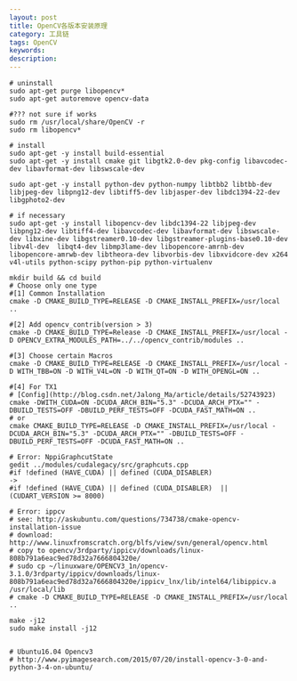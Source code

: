 ```yaml
---
layout: post
title: OpenCV各版本安装原理
category: 工具链
tags: OpenCV
keywords: 
description: 
---
```




```
# uninstall
sudo apt-get purge libopencv*
sudo apt-get autoremove opencv-data

#??? not sure if works
sudo rm /usr/local/share/OpenCV -r
sudo rm libopencv*

# install
sudo apt-get -y install build-essential
sudo apt-get -y install cmake git libgtk2.0-dev pkg-config libavcodec-dev libavformat-dev libswscale-dev

sudo apt-get -y install python-dev python-numpy libtbb2 libtbb-dev libjpeg-dev libpng12-dev libtiff5-dev libjasper-dev libdc1394-22-dev libgphoto2-dev

```



```
# if necessary
sudo apt-get -y install libopencv-dev libdc1394-22 libjpeg-dev libpng12-dev libtiff4-dev libavcodec-dev libavformat-dev libswscale-dev libxine-dev libgstreamer0.10-dev libgstreamer-plugins-base0.10-dev libv4l-dev  libqt4-dev libmp3lame-dev libopencore-amrnb-dev libopencore-amrwb-dev libtheora-dev libvorbis-dev libxvidcore-dev x264 v4l-utils python-scipy python-pip python-virtualenv

mkdir build && cd build
# Choose only one type
#[1] Common Installation
cmake -D CMAKE_BUILD_TYPE=RELEASE -D CMAKE_INSTALL_PREFIX=/usr/local ..

#[2] Add opencv_contrib(version > 3)
cmake -D CMAKE_BUILD_TYPE=Release -D CMAKE_INSTALL_PREFIX=/usr/local -D OPENCV_EXTRA_MODULES_PATH=../../opencv_contrib/modules ..

#[3] Choose certain Macros
cmake -D CMAKE_BUILD_TYPE=RELEASE -D CMAKE_INSTALL_PREFIX=/usr/local -D WITH_TBB=ON -D WITH_V4L=ON -D WITH_QT=ON -D WITH_OPENGL=ON ..

#[4] For TX1
# [Config](http://blog.csdn.net/Jalong_Ma/article/details/52743923)
cmake -DWITH_CUDA=ON -DCUDA_ARCH_BIN="5.3" -DCUDA_ARCH_PTX="" -DBUILD_TESTS=OFF -DBUILD_PERF_TESTS=OFF -DCUDA_FAST_MATH=ON ..
# or
cmake CMAKE_BUILD_TYPE=RELEASE -D CMAKE_INSTALL_PREFIX=/usr/local -DCUDA_ARCH_BIN="5.3" -DCUDA_ARCH_PTX="" -DBUILD_TESTS=OFF -DBUILD_PERF_TESTS=OFF -DCUDA_FAST_MATH=ON ..

# Error: NppiGraphcutState
gedit ../modules/cudalegacy/src/graphcuts.cpp
#if !defined (HAVE_CUDA) || defined (CUDA_DISABLER)
->
#if !defined (HAVE_CUDA) || defined (CUDA_DISABLER)  || (CUDART_VERSION >= 8000)
```


    # Error: ippcv
    # see: http://askubuntu.com/questions/734738/cmake-opencv-installation-issue
    # download: http://www.linuxfromscratch.org/blfs/view/svn/general/opencv.html
    # copy to opencv/3rdparty/ippicv/downloads/linux-808b791a6eac9ed78d32a7666804320e/
    # sudo cp ~/linuxware/OPENCV3_1n/opencv-3.1.0/3rdparty/ippicv/downloads/linux-808b791a6eac9ed78d32a7666804320e/ippicv_lnx/lib/intel64/libippicv.a /usr/local/lib
    # cmake -D CMAKE_BUILD_TYPE=RELEASE -D CMAKE_INSTALL_PREFIX=/usr/local ..

    make -j12
    sudo make install -j12


    # Ubuntu16.04 Opencv3
    # http://www.pyimagesearch.com/2015/07/20/install-opencv-3-0-and-python-3-4-on-ubuntu/



